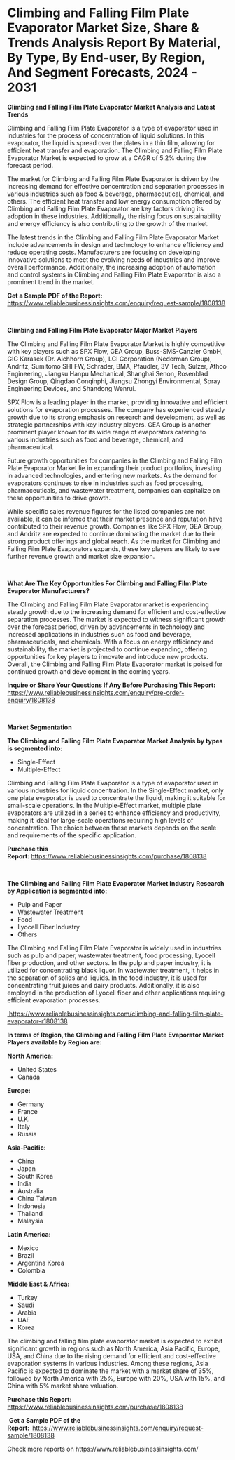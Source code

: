 <p><h1>Climbing and Falling Film Plate Evaporator Market Size, Share & Trends Analysis Report By Material, By Type, By End-user, By Region, And Segment Forecasts, 2024 - 2031</h1></p><p><strong>Climbing and Falling Film Plate Evaporator Market Analysis and Latest Trends</strong></p>
<p><p>Climbing and Falling Film Plate Evaporator is a type of evaporator used in industries for the process of concentration of liquid solutions. In this evaporator, the liquid is spread over the plates in a thin film, allowing for efficient heat transfer and evaporation. The Climbing and Falling Film Plate Evaporator Market is expected to grow at a CAGR of 5.2% during the forecast period.</p><p>The market for Climbing and Falling Film Plate Evaporator is driven by the increasing demand for effective concentration and separation processes in various industries such as food & beverage, pharmaceutical, chemical, and others. The efficient heat transfer and low energy consumption offered by Climbing and Falling Film Plate Evaporator are key factors driving its adoption in these industries. Additionally, the rising focus on sustainability and energy efficiency is also contributing to the growth of the market.</p><p>The latest trends in the Climbing and Falling Film Plate Evaporator Market include advancements in design and technology to enhance efficiency and reduce operating costs. Manufacturers are focusing on developing innovative solutions to meet the evolving needs of industries and improve overall performance. Additionally, the increasing adoption of automation and control systems in Climbing and Falling Film Plate Evaporator is also a prominent trend in the market.</p></p>
<p><strong>Get a Sample PDF of the Report:&nbsp;</strong> <a href="https://www.reliablebusinessinsights.com/enquiry/request-sample/1808138">https://www.reliablebusinessinsights.com/enquiry/request-sample/1808138</a></p>
<p>&nbsp;</p>
<p><strong>Climbing and Falling Film Plate Evaporator Major Market Players</strong></p>
<p><p>The Climbing and Falling Film Plate Evaporator Market is highly competitive with key players such as SPX Flow, GEA Group, Buss-SMS-Canzler GmbH, GIG Karasek (Dr. Aichhorn Group), LCI Corporation (Nederman Group), Andritz, Sumitomo SHI FW, Schrader, BMA, Pfaudler, 3V Tech, Sulzer, Athco Engineering, Jiangsu Hanpu Mechanical, Shanghai Senon, Rosenblad Design Group, Qingdao Conqinphi, Jiangsu Zhongyi Environmental, Spray Engineering Devices, and Shandong Wenrui.</p><p>SPX Flow is a leading player in the market, providing innovative and efficient solutions for evaporation processes. The company has experienced steady growth due to its strong emphasis on research and development, as well as strategic partnerships with key industry players. GEA Group is another prominent player known for its wide range of evaporators catering to various industries such as food and beverage, chemical, and pharmaceutical.</p><p>Future growth opportunities for companies in the Climbing and Falling Film Plate Evaporator Market lie in expanding their product portfolios, investing in advanced technologies, and entering new markets. As the demand for evaporators continues to rise in industries such as food processing, pharmaceuticals, and wastewater treatment, companies can capitalize on these opportunities to drive growth.</p><p>While specific sales revenue figures for the listed companies are not available, it can be inferred that their market presence and reputation have contributed to their revenue growth. Companies like SPX Flow, GEA Group, and Andritz are expected to continue dominating the market due to their strong product offerings and global reach. As the market for Climbing and Falling Film Plate Evaporators expands, these key players are likely to see further revenue growth and market size expansion.</p></p>
<p>&nbsp;</p>
<p><strong>What Are The Key Opportunities For Climbing and Falling Film Plate Evaporator Manufacturers?</strong></p>
<p><p>The Climbing and Falling Film Plate Evaporator market is experiencing steady growth due to the increasing demand for efficient and cost-effective separation processes. The market is expected to witness significant growth over the forecast period, driven by advancements in technology and increased applications in industries such as food and beverage, pharmaceuticals, and chemicals. With a focus on energy efficiency and sustainability, the market is projected to continue expanding, offering opportunities for key players to innovate and introduce new products. Overall, the Climbing and Falling Film Plate Evaporator market is poised for continued growth and development in the coming years.</p></p>
<p><strong>Inquire or Share Your Questions If Any Before Purchasing This Report:</strong> <a href="https://www.reliablebusinessinsights.com/enquiry/pre-order-enquiry/1808138">https://www.reliablebusinessinsights.com/enquiry/pre-order-enquiry/1808138</a></p>
<p>&nbsp;</p>
<p><strong>Market Segmentation</strong></p>
<p><strong>The Climbing and Falling Film Plate Evaporator Market Analysis by types is segmented into:</strong></p>
<p><ul><li>Single-Effect</li><li>Multiple-Effect</li></ul></p>
<p><p>Climbing and Falling Film Plate Evaporator is a type of evaporator used in various industries for liquid concentration. In the Single-Effect market, only one plate evaporator is used to concentrate the liquid, making it suitable for small-scale operations. In the Multiple-Effect market, multiple plate evaporators are utilized in a series to enhance efficiency and productivity, making it ideal for large-scale operations requiring high levels of concentration. The choice between these markets depends on the scale and requirements of the specific application.</p></p>
<p><strong>Purchase this Report:&nbsp;</strong><a href="https://www.reliablebusinessinsights.com/purchase/1808138">https://www.reliablebusinessinsights.com/purchase/1808138</a></p>
<p>&nbsp;</p>
<p><strong>The Climbing and Falling Film Plate Evaporator Market Industry Research by Application is segmented into:</strong></p>
<p><ul><li>Pulp and Paper</li><li>Wastewater Treatment</li><li>Food</li><li>Lyocell Fiber Industry</li><li>Others</li></ul></p>
<p><p>The Climbing and Falling Film Plate Evaporator is widely used in industries such as pulp and paper, wastewater treatment, food processing, Lyocell fiber production, and other sectors. In the pulp and paper industry, it is utilized for concentrating black liquor. In wastewater treatment, it helps in the separation of solids and liquids. In the food industry, it is used for concentrating fruit juices and dairy products. Additionally, it is also employed in the production of Lyocell fiber and other applications requiring efficient evaporation processes.</p></p>
<p><a href="https://www.reliablebusinessinsights.com/climbing-and-falling-film-plate-evaporator-r1808138">&nbsp;https://www.reliablebusinessinsights.com/climbing-and-falling-film-plate-evaporator-r1808138</a></p>
<p><strong>In terms of Region, the Climbing and Falling Film Plate Evaporator Market Players available by Region are:</strong></p>
<p>
    <p> <strong> North America: </strong>
        <ul>
            <li>United States</li>
            <li>Canada</li>
        </ul>
        </p> 
    <p> <strong> Europe: </strong>
        <ul>
            <li>Germany</li>
            <li>France</li>
            <li>U.K.</li>
            <li>Italy</li>
            <li>Russia</li>
        </ul>
        </p> 
    <p> <strong> Asia-Pacific: </strong>
        <ul>
            <li>China</li>
            <li>Japan</li>
            <li>South Korea</li>
            <li>India</li>
            <li>Australia</li>
            <li>China Taiwan</li>
            <li>Indonesia</li>
            <li>Thailand</li>
            <li>Malaysia</li>
        </ul>
        </p> 
    <p> <strong> Latin America: </strong>
        <ul>
            <li>Mexico</li>
            <li>Brazil</li>
            <li>Argentina Korea</li>
            <li>Colombia</li>
        </ul>
        </p> 
    <p> <strong> Middle East & Africa: </strong>
        <ul>
            <li>Turkey</li>
            <li>Saudi</li>
            <li>Arabia</li>
            <li>UAE</li>
            <li>Korea</li>
        </ul>
    </p>
    </p>
<p><p>The climbing and falling film plate evaporator market is expected to exhibit significant growth in regions such as North America, Asia Pacific, Europe, USA, and China due to the rising demand for efficient and cost-effective evaporation systems in various industries. Among these regions, Asia Pacific is expected to dominate the market with a market share of 35%, followed by North America with 25%, Europe with 20%, USA with 15%, and China with 5% market share valuation.</p></p>
<p><strong>Purchase this Report: </strong><a href="https://www.reliablebusinessinsights.com/purchase/1808138">https://www.reliablebusinessinsights.com/purchase/1808138</a></p>
<p>&nbsp;<strong>Get a Sample PDF of the Report:&nbsp;&nbsp;</strong><a href="https://www.reliablebusinessinsights.com/enquiry/request-sample/1808138">https://www.reliablebusinessinsights.com/enquiry/request-sample/1808138</a></p>
<p><strong></strong></p>
<p>Check more reports on https://www.reliablebusinessinsights.com/</p>
